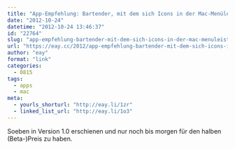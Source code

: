 ```yaml
---
title: "App-Empfehlung: Bartender, mit dem sich Icons in der Mac-Menüleiste ausblenden lassen"
date: "2012-10-24"
datetime: "2012-10-24 13:46:37"
id: "22764"
slug: "app-empfehlung-bartender-mit-dem-sich-icons-in-der-mac-menuleiste-ausblenden-lassen"
url: "https://eay.cc/2012/app-empfehlung-bartender-mit-dem-sich-icons-in-der-mac-menuleiste-ausblenden-lassen/"
author: "eay"
format: "link"
categories:
  - 0815
tags:
  - apps
  - mac
meta:
  - yourls_shorturl: "http://eay.li/1zr"
  - linked_list_url: "http://eay.li/1o3"
---
```


Soeben in Version 1.0 erschienen und nur noch bis morgen für den halben (Beta-)Preis zu haben.
